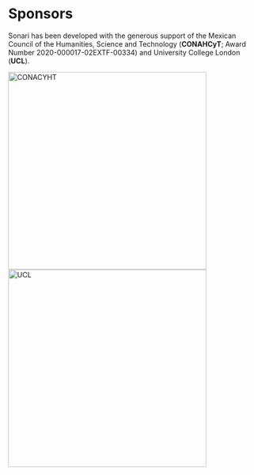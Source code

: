 # Sponsors

Sonari has been developed with the generous support of the Mexican Council of
the Humanities, Science and Technology (**CONAHCyT**; Award Number
2020-000017-02EXTF-00334) and University College London (**UCL**).

<img alt="CONACYHT" src="https://conahcyt.mx/wp-content/uploads/2021/10/logo_conacyt_con_sintagma_azul_completo.svg" width="400px" />

<img alt="UCL" src="https://upload.wikimedia.org/wikipedia/sco/thumb/d/d1/University_College_London_logo.svg/1024px-University_College_London_logo.svg.png" width="400px" />
